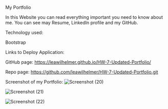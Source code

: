 My Portfolio

In this Website you can read everything important you need to know about me.  You can see may Resume, LinkedIn profile and my GitHub.

Technology used:

Bootstrap

Links to Deploy Application:

GitHub page: https://leawilhelmer.github.io/HW-7-Updated-Portfolio/

Repo page: https://github.com/leawilhelmer/HW-7-Updated-Portfolio.git

Screenshot of my Portfolio:
![Screenshot (20)](https://user-images.githubusercontent.com/70493940/99885606-0b30f980-2beb-11eb-986e-bc616eef1368.png)

![Screenshot (21)](https://user-images.githubusercontent.com/70493940/99885611-197f1580-2beb-11eb-83f7-9f37fc97d113.png)

![Screenshot (22)](https://user-images.githubusercontent.com/70493940/99885615-23a11400-2beb-11eb-936d-e2bdfe3644dd.png)

